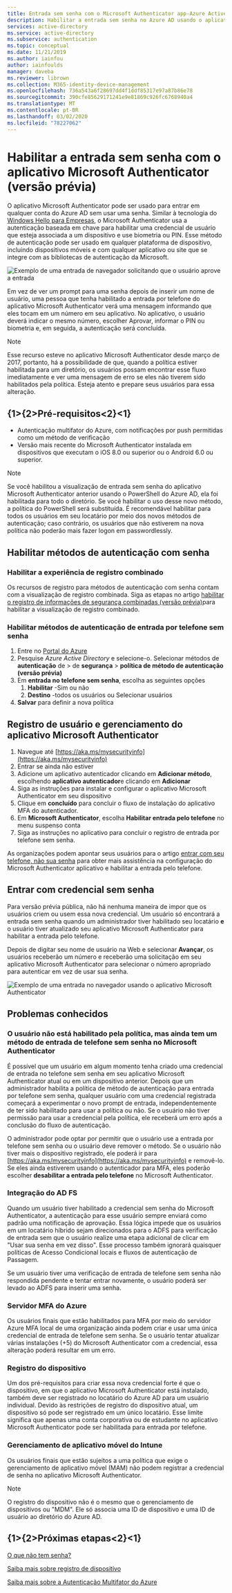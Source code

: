 ```yaml
---
title: Entrada sem senha com o Microsoft Authenticator app-Azure Active Directory
description: Habilitar a entrada sem senha no Azure AD usando o aplicativo Microsoft Authenticator (versão prévia)
services: active-directory
ms.service: active-directory
ms.subservice: authentication
ms.topic: conceptual
ms.date: 11/21/2019
ms.author: iainfou
author: iainfoulds
manager: daveba
ms.reviewer: librown
ms.collection: M365-identity-device-management
ms.openlocfilehash: 736a543a6f28697dd4f1ddf85317e97a87b86e78
ms.sourcegitcommit: 390cfe85629171241e9e81869c926fc6768940a4
ms.translationtype: MT
ms.contentlocale: pt-BR
ms.lasthandoff: 03/02/2020
ms.locfileid: "78227062"
---
```

# <a name="enable-passwordless-sign-in-with-the-microsoft-authenticator-app-preview"></a>Habilitar a entrada sem senha com o aplicativo Microsoft Authenticator (versão prévia)

O aplicativo Microsoft Authenticator pode ser usado para entrar em qualquer conta do Azure AD sem usar uma senha. Similar à tecnologia do [Windows Hello para Empresas](/windows/security/identity-protection/hello-for-business/hello-identity-verification), o Microsoft Authenticator usa a autenticação baseada em chave para habilitar uma credencial de usuário que esteja associada a um dispositivo e use biometria ou PIN. Esse método de autenticação pode ser usado em qualquer plataforma de dispositivo, incluindo dispositivos móveis e com qualquer aplicativo ou site que se integre com as bibliotecas de autenticação da Microsoft. 

![Exemplo de uma entrada de navegador solicitando que o usuário aprove a entrada](./media/howto-authentication-passwordless-phone/phone-sign-in-microsoft-authenticator-app.png)

Em vez de ver um prompt para uma senha depois de inserir um nome de usuário, uma pessoa que tenha habilitado a entrada por telefone do aplicativo Microsoft Authenticator verá uma mensagem informando que eles tocam em um número em seu aplicativo. No aplicativo, o usuário deverá indicar o mesmo número, escolher Aprovar, informar o PIN ou biometria e, em seguida, a autenticação será concluída.

> [!NOTE]
> Esse recurso esteve no aplicativo Microsoft Authenticator desde março de 2017, portanto, há a possibilidade de que, quando a política estiver habilitada para um diretório, os usuários possam encontrar esse fluxo imediatamente e ver uma mensagem de erro se eles não tiverem sido habilitados pela política. Esteja atento e prepare seus usuários para essa alteração.

## <a name="prerequisites"></a>{1&gt;{2&gt;Pré-requisitos&lt;2}&lt;1}

- Autenticação multifator do Azure, com notificações por push permitidas como um método de verificação 
- Versão mais recente do Microsoft Authenticator instalada em dispositivos que executam o iOS 8.0 ou superior ou o Android 6.0 ou superior.

> [!NOTE]
> Se você habilitou a visualização de entrada sem senha do aplicativo Microsoft Authenticator anterior usando o PowerShell do Azure AD, ela foi habilitada para todo o diretório. Se você habilitar o uso desse novo método, a política do PowerShell será substituída. É recomendável habilitar para todos os usuários em seu locatário por meio dos novos métodos de autenticação; caso contrário, os usuários que não estiverem na nova política não poderão mais fazer logon em passwordlessly. 

## <a name="enable-passwordless-authentication-methods"></a>Habilitar métodos de autenticação com senha

### <a name="enable-the-combined-registration-experience"></a>Habilitar a experiência de registro combinado

Os recursos de registro para métodos de autenticação com senha contam com a visualização de registro combinada. Siga as etapas no artigo [habilitar o registro de informações de segurança combinadas (versão prévia)](howto-registration-mfa-sspr-combined.md)para habilitar a visualização de registro combinado.

### <a name="enable-passwordless-phone-sign-in-authentication-methods"></a>Habilitar métodos de autenticação de entrada por telefone sem senha

1. Entre no [Portal do Azure](https://portal.azure.com)
1. Pesquise *Azure Active Directory* e selecione-o. Selecionar métodos de **autenticação** de > de **segurança** > **política de método de autenticação (versão prévia)**
1. Em **entrada no telefone sem senha**, escolha as seguintes opções
   1. **Habilitar** -Sim ou não
   1. **Destino** -todos os usuários ou Selecionar usuários
1. **Salvar** para definir a nova política

## <a name="user-registration-and-management-of-microsoft-authenticator-app"></a>Registro de usuário e gerenciamento do aplicativo Microsoft Authenticator

1. Navegue até [https://aka.ms/mysecurityinfo](https://aka.ms/mysecurityinfo)
1. Entrar se ainda não estiver
1. Adicione um aplicativo autenticador clicando em **Adicionar método**, escolhendo **aplicativo autenticador**e clicando em **Adicionar**
1. Siga as instruções para instalar e configurar o aplicativo Microsoft Authenticator em seu dispositivo
1. Clique em **concluído** para concluir o fluxo de instalação do aplicativo MFA do autenticador. 
1. Em **Microsoft Authenticator**, escolha **Habilitar entrada pelo telefone** no menu suspenso conta
1. Siga as instruções no aplicativo para concluir o registro de entrada por telefone sem senha. 

As organizações podem apontar seus usuários para o artigo [entrar com seu telefone, não sua senha](../user-help/microsoft-authenticator-app-phone-signin-faq.md) para obter mais assistência na configuração do Microsoft Authenticator aplicativo e habilitar a entrada pelo telefone.

## <a name="sign-in-with-passwordless-credential"></a>Entrar com credencial sem senha

Para versão prévia pública, não há nenhuma maneira de impor que os usuários criem ou usem essa nova credencial. Um usuário só encontrará a entrada sem senha quando um administrador tiver habilitado seu locatário **e** o usuário tiver atualizado seu aplicativo Microsoft Authenticator para habilitar a entrada pelo telefone.

Depois de digitar seu nome de usuário na Web e selecionar **Avançar**, os usuários receberão um número e receberão uma solicitação em seu aplicativo Microsoft Authenticator para selecionar o número apropriado para autenticar em vez de usar sua senha. 

![Exemplo de uma entrada no navegador usando o aplicativo Microsoft Authenticator](./media/howto-authentication-passwordless-phone/web-sign-in-microsoft-authenticator-app.png)

## <a name="known-issues"></a>Problemas conhecidos

### <a name="user-is-not-enabled-by-policy-but-still-has-passwordless-phone-sign-in-method-in-microsoft-authenticator"></a>O usuário não está habilitado pela política, mas ainda tem um método de entrada de telefone sem senha no Microsoft Authenticator

É possível que um usuário em algum momento tenha criado uma credencial de entrada no telefone sem senha em seu aplicativo Microsoft Authenticator atual ou em um dispositivo anterior. Depois que um administrador habilita a política de método de autenticação para entrada por telefone sem senha, qualquer usuário com uma credencial registrada começará a experimentar o novo prompt de entrada, independentemente de ter sido habilitado para usar a política ou não. Se o usuário não tiver permissão para usar a credencial pela política, ele receberá um erro após a conclusão do fluxo de autenticação. 

O administrador pode optar por permitir que o usuário use a entrada por telefone sem senha ou o usuário deve remover o método. Se o usuário não tiver mais o dispositivo registrado, ele poderá ir para [https://aka.ms/mysecurityinfo](https://aka.ms/mysecurityinfo) e removê-lo. Se eles ainda estiverem usando o autenticador para MFA, eles poderão escolher **desabilitar a entrada pelo telefone** no Microsoft Authenticator.  

### <a name="ad-fs-integration"></a>Integração do AD FS

Quando um usuário tiver habilitado a credencial sem senha do Microsoft Authenticator, a autenticação para esse usuário sempre enviará como padrão uma notificação de aprovação. Essa lógica impede que os usuários em um locatário híbrido sejam direcionados para o ADFS para verificação de entrada sem que o usuário realize uma etapa adicional de clicar em "Usar sua senha em vez disso". Esse processo também ignorará quaisquer políticas de Acesso Condicional locais e fluxos de autenticação de Passagem. 

Se um usuário tiver uma verificação de entrada de telefone sem senha não respondida pendente e tentar entrar novamente, o usuário poderá ser levado ao ADFS para inserir uma senha.  

### <a name="azure-mfa-server"></a>Servidor MFA do Azure

Os usuários finais que estão habilitados para MFA por meio do servidor Azure MFA local de uma organização ainda podem criar e usar uma única credencial de entrada de telefone sem senha. Se o usuário tentar atualizar várias instalações (+5) do Microsoft Authenticator com a credencial, essa alteração poderá resultar em um erro.  

### <a name="device-registration"></a>Registro do dispositivo

Um dos pré-requisitos para criar essa nova credencial forte é que o dispositivo, em que o aplicativo Microsoft Authenticator está instalado, também deve ser registrado no locatário do Azure AD para um usuário individual. Devido às restrições de registro do dispositivo atual, um dispositivo só pode ser registrado em um único locatário. Esse limite significa que apenas uma conta corporativa ou de estudante no aplicativo Microsoft Authenticator pode ser habilitada para entrada por telefone.

### <a name="intune-mobile-application-management"></a>Gerenciamento de aplicativo móvel do Intune 

Os usuários finais que estão sujeitos a uma política que exige o gerenciamento de aplicativo móvel (MAM) não podem registrar a credencial de senha no aplicativo Microsoft Authenticator. 

> [!NOTE]
> O registro do dispositivo não é o mesmo que o gerenciamento de dispositivos ou "MDM". Ele só associa uma ID de dispositivo e uma ID de usuário ao diretório do Azure AD.  

## <a name="next-steps"></a>{1&gt;{2&gt;Próximas etapas&lt;2}&lt;1}

[O que não tem senha?](concept-authentication-passwordless.md)

[Saiba mais sobre registro de dispositivo](../devices/overview.md#getting-devices-in-azure-ad)

[Saiba mais sobre a Autenticação Multifator do Azure](../authentication/howto-mfa-getstarted.md)
